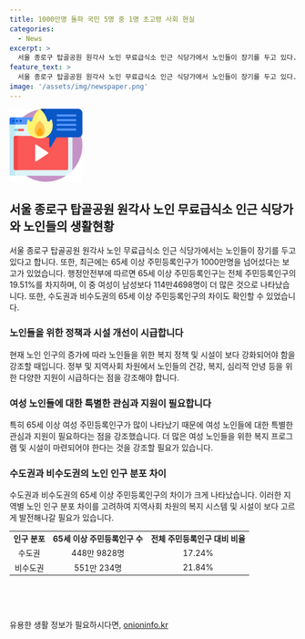 ```yaml
---
title: 1000만명 돌파 국민 5명 중 1명 초고령 사회 현실
categories:
  - News
excerpt: >
  서울 종로구 탑골공원 원각사 노인 무료급식소 인근 식당가에서 노인들이 장기를 두고 있다. 65세 이상 주민등록인구가 1000만62명으로 전체 주민등록인구의 19.51%를 차지한다. 65세 이상 주민등록인구 중 여자가 남자보다 114만4698명 더 많고, 수도권보다 비수도권이 102만406명 더 많다. 이로써 비수도권은 전체 주민등록인구의 21.84%를 차지하고 있다.
feature_text: >
  서울 종로구 탑골공원 원각사 노인 무료급식소 인근 식당가에서 노인들이 장기를 두고 있다. 65세 이상 주민등록인구가 1000만62명으로 전체 주민등록인구의 19.51%를 차지한다. 65세 이상 주민등록인구 중 여자가 남자보다 114만4698명 더 많고, 수도권보다 비수도권이 102만406명 더 많다. 이로써 비수도권은 전체 주민등록인구의 21.84%를 차지하고 있다.
image: '/assets/img/newspaper.png'
---
```


<p><img src="/assets/img/news.png" alt="rentncar 속보" /></p>

<h2 data-ke-size="size26">서울 종로구 탑골공원 원각사 노인 무료급식소 인근 식당가와 노인들의 생활현황</h2>

<p data-ke-size="size16">서울 종로구 탑골공원 원각사 노인 무료급식소 인근 식당가에서는 노인들이 장기를 두고 있다고 합니다. 또한, 최근에는 65세 이상 주민등록인구가 1000만명을 넘어섰다는 보고가 있었습니다. 행정안전부에 따르면 65세 이상 주민등록인구는 전체 주민등록인구의 19.51%를 차지하며, 이 중 여성이 남성보다 114만4698명이 더 많은 것으로 나타났습니다. 또한, 수도권과 비수도권의 65세 이상 주민등록인구의 차이도 확인할 수 있었습니다.</p>

<h3>노인들을 위한 정책과 시설 개선이 시급합니다</h3>

<p data-ke-size="size16">현재 노인 인구의 증가에 따라 노인들을 위한 복지 정책 및 시설이 보다 강화되어야 함을 강조할 때입니다. 정부 및 지역사회 차원에서 노인들의 건강, 복지, 심리적 안녕 등을 위한 다양한 지원이 시급하다는 점을 강조해야 합니다.</p>

<h3>여성 노인들에 대한 특별한 관심과 지원이 필요합니다</h3>

<p data-ke-size="size16">특히 65세 이상 여성 주민등록인구가 많이 나타났기 때문에 여성 노인들에 대한 특별한 관심과 지원이 필요하다는 점을 강조했습니다. 더 많은 여성 노인들을 위한 복지 프로그램 및 시설이 마련되어야 한다는 것을 강조할 필요가 있습니다.</p>

<h3>수도권과 비수도권의 노인 인구 분포 차이</h3>

<p data-ke-size="size16">수도권과 비수도권의 65세 이상 주민등록인구의 차이가 크게 나타났습니다. 이러한 지역별 노인 인구 분포 차이를 고려하여 지역사회 차원의 복지 시스템 및 시설이 보다 고르게 발전해나갈 필요가 있습니다.</p>

<table>
    <tbody>
        <tr>
            <td style="text-align: center; height: 17px;"><b>인구 분포</b></td>
            <td style="text-align: center; height: 17px;"><b>65세 이상 주민등록인구 수</b></td>
            <td style="text-align: center; height: 17px;"><b>전체 주민등록인구 대비 비율</b></td>
        </tr>
        <tr>
            <td style="text-align: center; height: 17px;">수도권</td>
            <td style="text-align: center; height: 17px;">448만 9828명</td>
            <td style="text-align: center; height: 17px;">17.24%</td>
        </tr>
        <tr>
            <td style="text-align: center; height: 17px;">비수도권</td>
            <td style="text-align: center; height: 17px;">551만 234명</td>
            <td style="text-align: center; height: 17px;">21.84%</td>
        </tr>
    </tbody>
</table>

<p data-ke-size="size16">&nbsp;</p>

<p data-ke-size="size16">&nbsp;</p>
유용한 생활 정보가 필요하시다면, <a href="https://onioninfo.kr" rel="dofollow">onioninfo.kr</a>


